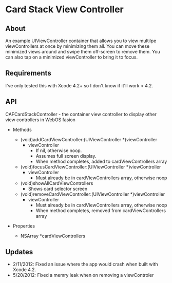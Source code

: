 # Card Stack View Controller
## About
An example UIViewController container that allows you to view multilpe viewControllers at once by minimizing them all. You can move these minimized views around and swipe them off-screen to remove them. You can also tap on a minimized viewController to bring it to focus.

## Requirements
I've only tested this with Xcode 4.2+ so I don't know if it'll work < 4.2.

## API
CAFCardStackController - the container view controller to display other view controllers in WebOS fasion

* Methods

	- (void)addCardViewController:(UIViewController *)viewController
		* viewController
			* If nil, otherwise noop. 
			* Assumes full screen display.
			* When method completes, added to cardViewControllers array
	- (void)focusCardViewController:(UIViewController *)viewController
		* viewController
			* Must already be in cardViewControllers array, otherwise noop
	- (void)showAllCardViewControllers
		* Shows card selector screen
	- (void)removeCardViewController:(UIViewController *)viewController
		* viewController
			* Must already be in cardViewControllers array, otherwise noop
			* When method completes, removed from cardViewControllers array
* Properties
	* NSArray *cardViewControllers

## Updates
* 2/11/2012: Fixed an issue where the app would crash when built with Xcode 4.2.
* 5/20/2012: Fixed a memry leak when on removing a viewControler
